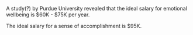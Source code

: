 A study(?) by Purdue University revealed that the ideal salary for emotional wellbeing is $60K - $75K per year.

The ideal salary for a sense of accomplishment is $95K.